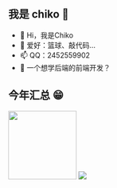 ## 我是 chiko 🎃
- 👋 Hi，我是Chiko 
- 👀 爱好：篮球、敲代码...
- 📫 QQ：2452559902
- 💞️ 一个想学后端的前端开发？

## 今年汇总 😁
<span> <img height="137px" src="https://github-readme-stats.vercel.app/api?username=chen-ziwen&hide_title=true&hide_border=true&show_icons=trueline_height=21&text_color=000&icon_color=000&bg_color=0,ea6161,ffc64d,fffc4d,52fa5a&theme=graywhite" />
</span>
<span> <img src="https://github-readme-stats.vercel.app/api/top-langs/?username=chen-ziwen&hide_title=true&hide_border=true&layout=compact&langs_count=6&text_color=000&icon_color=fff&bg_color=0,52fa5a,4dfcff,c64dff&theme=graywhite" /> 
</span>


